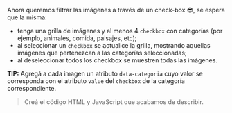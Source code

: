 Ahora queremos filtrar las imágenes a través de un check-box :sunglasses:, se espera que la misma:

- tenga una grilla de imágenes y al menos 4 `checkbox` con categorías (por ejemplo, animales, comida, paisajes, etc);
- al seleccionar un `checkbox` se actualice la grilla, mostrando aquellas imágenes que pertenezcan a las categorías seleccionadas;
- al deseleccionar todos los checkbox se muestren todas las imágenes.

**TIP:** Agregá a cada imagen un atributo `data-categoria` cuyo valor se corresponda con el atributo `value` del `checkbox` de la categoría correspondiente.

> Creá el código HTML y JavaScript que acabamos de describir.